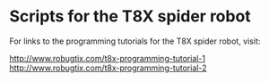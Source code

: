 # Scripts for the T8X spider robot

For links to the programming tutorials for the T8X spider robot, visit:

http://www.robugtix.com/t8x-programming-tutorial-1
http://www.robugtix.com/t8x-programming-tutorial-2
